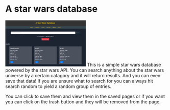 # A star wars database
<img src="client/src/assets/images/swdb.png" alt="star wars preview" width="50%" height="auto">
This is a simple star wars database powered by the star wars API. You can search anything about the star wars universe by a certain catagory and it will return results. And you can even save that data! If you are unsure what to search for you can always hit search random to yield a random group of entries.

You can click to save them and view them in the saved pages or if you want you can click on the trash button and they will be removed from the page.
